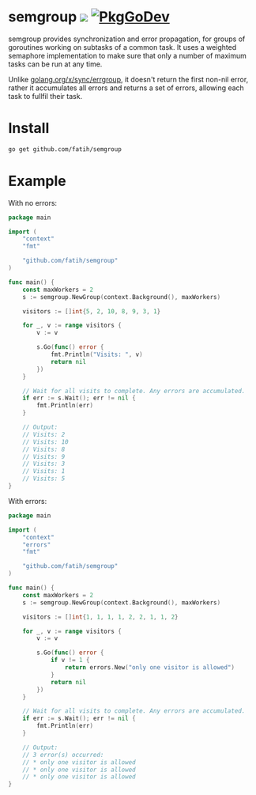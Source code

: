 # semgroup [![](https://github.com/fatih/semgroup/workflows/build/badge.svg)](https://github.com/fatih/semgroup/actions) [![PkgGoDev](https://pkg.go.dev/badge/github.com/fatih/semgroup)](https://pkg.go.dev/github.com/fatih/semgroup)

semgroup provides synchronization and error propagation, for groups of goroutines working on subtasks of a common task. It uses a weighted semaphore implementation to make sure that only a number of maximum tasks can be run at any time.

Unlike [golang.org/x/sync/errgroup](https://pkg.go.dev/golang.org/x/sync/errgroup), it doesn't return the first non-nil error, rather it accumulates all errors and returns a set of errors, allowing each task to fullfil their task. 


# Install

```bash
go get github.com/fatih/semgroup
```

# Example

With no errors:

```go
package main

import (
	"context"
	"fmt"

	"github.com/fatih/semgroup"
)

func main() {
	const maxWorkers = 2
	s := semgroup.NewGroup(context.Background(), maxWorkers)

	visitors := []int{5, 2, 10, 8, 9, 3, 1}

	for _, v := range visitors {
		v := v

		s.Go(func() error {
			fmt.Println("Visits: ", v)
			return nil
		})
	}

	// Wait for all visits to complete. Any errors are accumulated.
	if err := s.Wait(); err != nil {
		fmt.Println(err)
	}

	// Output:
	// Visits: 2
	// Visits: 10
	// Visits: 8
	// Visits: 9
	// Visits: 3
	// Visits: 1
	// Visits: 5
}
```

With errors:


```go
package main

import (
	"context"
	"errors"
	"fmt"

	"github.com/fatih/semgroup"
)

func main() {
	const maxWorkers = 2
	s := semgroup.NewGroup(context.Background(), maxWorkers)

	visitors := []int{1, 1, 1, 1, 2, 2, 1, 1, 2}

	for _, v := range visitors {
		v := v

		s.Go(func() error {
			if v != 1 {
				return errors.New("only one visitor is allowed")
			}
			return nil
		})
	}

	// Wait for all visits to complete. Any errors are accumulated.
	if err := s.Wait(); err != nil {
		fmt.Println(err)
	}

	// Output:
	// 3 error(s) occurred:
	// * only one visitor is allowed
	// * only one visitor is allowed
	// * only one visitor is allowed
}
```

